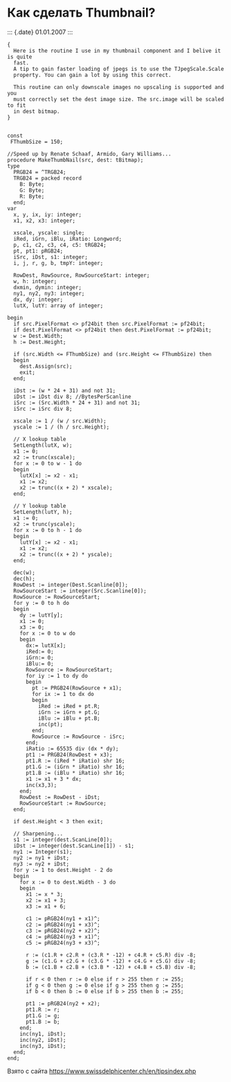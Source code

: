 Как сделать Thumbnail?
======================

::: {.date}
01.01.2007
:::

    {
      Here is the routine I use in my thumbnail component and I belive it is quite
      fast.
      A tip to gain faster loading of jpegs is to use the TJpegScale.Scale
      property. You can gain a lot by using this correct.
     
      This routine can only downscale images no upscaling is supported and you
      must correctly set the dest image size. The src.image will be scaled to fit
      in dest bitmap.
    }
     
     
    const
     FThumbSize = 150;
     
    //Speed up by Renate Schaaf, Armido, Gary Williams...
    procedure MakeThumbNail(src, dest: tBitmap);
    type
      PRGB24 = ^TRGB24;
      TRGB24 = packed record
        B: Byte;
        G: Byte;
        R: Byte;
      end;
    var
      x, y, ix, iy: integer;
      x1, x2, x3: integer;
     
      xscale, yscale: single;
      iRed, iGrn, iBlu, iRatio: Longword;
      p, c1, c2, c3, c4, c5: tRGB24;
      pt, pt1: pRGB24;
      iSrc, iDst, s1: integer;
      i, j, r, g, b, tmpY: integer;
     
      RowDest, RowSource, RowSourceStart: integer;
      w, h: integer;
      dxmin, dymin: integer;
      ny1, ny2, ny3: integer;
      dx, dy: integer;
      lutX, lutY: array of integer;
     
    begin
      if src.PixelFormat <> pf24bit then src.PixelFormat := pf24bit;
      if dest.PixelFormat <> pf24bit then dest.PixelFormat := pf24bit;
      w := Dest.Width;
      h := Dest.Height;
     
      if (src.Width <= FThumbSize) and (src.Height <= FThumbSize) then
      begin
        dest.Assign(src);
        exit;
      end;
     
      iDst := (w * 24 + 31) and not 31;
      iDst := iDst div 8; //BytesPerScanline
      iSrc := (Src.Width * 24 + 31) and not 31;
      iSrc := iSrc div 8;
     
      xscale := 1 / (w / src.Width);
      yscale := 1 / (h / src.Height);
     
      // X lookup table
      SetLength(lutX, w);
      x1 := 0;
      x2 := trunc(xscale);
      for x := 0 to w - 1 do
      begin
        lutX[x] := x2 - x1;
        x1 := x2;
        x2 := trunc((x + 2) * xscale);
      end;
     
      // Y lookup table
      SetLength(lutY, h);
      x1 := 0;
      x2 := trunc(yscale);
      for x := 0 to h - 1 do
      begin
        lutY[x] := x2 - x1;
        x1 := x2;
        x2 := trunc((x + 2) * yscale);
      end;
     
      dec(w);
      dec(h);
      RowDest := integer(Dest.Scanline[0]);
      RowSourceStart := integer(Src.Scanline[0]);
      RowSource := RowSourceStart;
      for y := 0 to h do
      begin
        dy := lutY[y];
        x1 := 0;
        x3 := 0;
        for x := 0 to w do
        begin
          dx:= lutX[x];
          iRed:= 0;
          iGrn:= 0;
          iBlu:= 0;
          RowSource := RowSourceStart;
          for iy := 1 to dy do
          begin
            pt := PRGB24(RowSource + x1);
            for ix := 1 to dx do
            begin
              iRed := iRed + pt.R;
              iGrn := iGrn + pt.G;
              iBlu := iBlu + pt.B;
              inc(pt);
            end;
            RowSource := RowSource - iSrc;
          end;
          iRatio := 65535 div (dx * dy);
          pt1 := PRGB24(RowDest + x3);
          pt1.R := (iRed * iRatio) shr 16;
          pt1.G := (iGrn * iRatio) shr 16;
          pt1.B := (iBlu * iRatio) shr 16;
          x1 := x1 + 3 * dx;
          inc(x3,3);
        end;
        RowDest := RowDest - iDst;
        RowSourceStart := RowSource;
      end;
     
      if dest.Height < 3 then exit;
     
      // Sharpening...
      s1 := integer(dest.ScanLine[0]);
      iDst := integer(dest.ScanLine[1]) - s1;
      ny1 := Integer(s1);
      ny2 := ny1 + iDst;
      ny3 := ny2 + iDst;
      for y := 1 to dest.Height - 2 do
      begin
        for x := 0 to dest.Width - 3 do
        begin
          x1 := x * 3;
          x2 := x1 + 3;
          x3 := x1 + 6;
     
          c1 := pRGB24(ny1 + x1)^;
          c2 := pRGB24(ny1 + x3)^;
          c3 := pRGB24(ny2 + x2)^;
          c4 := pRGB24(ny3 + x1)^;
          c5 := pRGB24(ny3 + x3)^;
     
          r := (c1.R + c2.R + (c3.R * -12) + c4.R + c5.R) div -8;
          g := (c1.G + c2.G + (c3.G * -12) + c4.G + c5.G) div -8;
          b := (c1.B + c2.B + (c3.B * -12) + c4.B + c5.B) div -8;
     
          if r < 0 then r := 0 else if r > 255 then r := 255;
          if g < 0 then g := 0 else if g > 255 then g := 255;
          if b < 0 then b := 0 else if b > 255 then b := 255;
     
          pt1 := pRGB24(ny2 + x2);
          pt1.R := r;
          pt1.G := g;
          pt1.B := b;
        end;
        inc(ny1, iDst);
        inc(ny2, iDst);
        inc(ny3, iDst);
      end;
    end;

Взято с сайта <https://www.swissdelphicenter.ch/en/tipsindex.php>
